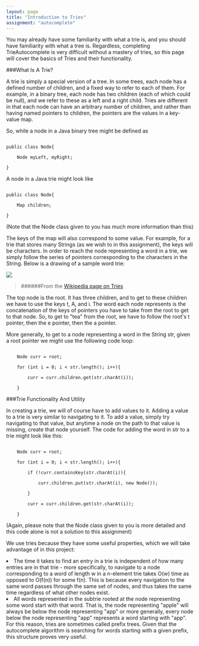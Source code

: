 ```yaml
---
layout: page
title: "Introduction to Tries"
assignment: "autocomplete"
---
```


You may already have some familiarity with what a trie is, and you should have familiarity with what a tree is. Regardless, completing TrieAutocomplete is very difficult without a mastery of tries, so this page will cover the basics of Tries and their functionality.

###What Is A Trie?

A trie is simply a special version of a tree. In some trees, each node has a defined number of children, and a fixed way to refer to each of them. For example, in a binary tree, each node has two children (each of which could be null), and we refer to these as a left and a right child. Tries are different in that each node can have an arbitrary number of children, and rather than having named pointers to children, the pointers are the values in a key-value map. 

So, while a node in a Java binary tree might be defined as 

<code>
public class Node{<br>
&nbsp;&nbsp;&nbsp;&nbsp;Node myLeft, myRight;<br>
}
</code>

A node in a Java trie might look like

<code>
public class Node{<br>
&nbsp;&nbsp;&nbsp;&nbsp;Map<Character, Node> children;<br>
}
</code>

(Note that the Node class given to you has much more information than this)

The keys of the map will also correspond to some value. For example, for a trie that stores many Strings (as we wish to in this assignment), the keys will be characters. In order to reach the node representing a word in a trie, we simply follow the series of pointers corresponding to the characters in the String. Below is a drawing of a sample word trie: 

<img src = "https://upload.wikimedia.org/wikipedia/commons/thumb/b/be/Trie_example.svg/400px-Trie_example.svg.png">

>######From the [Wikipedia page on Tries](https://en.wikipedia.org/wiki/Trie)

The top node is the root. It has three children, and to get to these children we have to use the keys t, A, and i. The word each node represents is the concatenation of the keys of pointers you have to take from the root to get to that node. So, to get to "tea" from the root, we have to follow the root's t pointer, then the e pointer, then the a pointer. 

More generally, to get to a node representing a word in the String str, given a root pointer we might use the following code loop:

<code>
&nbsp;&nbsp;&nbsp;&nbsp;Node curr = root;<br>
&nbsp;&nbsp;&nbsp;&nbsp;for (int i = 0; i < str.length(); i++){<br>
&nbsp;&nbsp;&nbsp;&nbsp;&nbsp;&nbsp;&nbsp;&nbsp;curr = curr.children.get(str.charAt(i));<br>
&nbsp;&nbsp;&nbsp;&nbsp;}
</code>

###Trie Functionality And Utility

In creating a trie, we will of course have to add values to it. Adding a value to a trie is very similar to navigating to it. To add a value, simply try navigating to that value, but anytime a node on the path to that value is missing, create that node yourself. The code for adding the word in str to a trie might look like this:

<code>
&nbsp;&nbsp;&nbsp;&nbsp;Node curr = root;<br>
&nbsp;&nbsp;&nbsp;&nbsp;for (int i = 0; i < str.length(); i++){<br>
&nbsp;&nbsp;&nbsp;&nbsp;&nbsp;&nbsp;&nbsp;&nbsp;if (!curr.containsKey(str.charAt(i)){<br>
&nbsp;&nbsp;&nbsp;&nbsp;&nbsp;&nbsp;&nbsp;&nbsp;&nbsp;&nbsp;&nbsp;&nbsp;curr.children.put(str.charAt(i), new Node());<br>
&nbsp;&nbsp;&nbsp;&nbsp;&nbsp;&nbsp;&nbsp;&nbsp;}<br>
&nbsp;&nbsp;&nbsp;&nbsp;&nbsp;&nbsp;&nbsp;&nbsp;curr = curr.children.get(str.charAt(i));<br>
&nbsp;&nbsp;&nbsp;&nbsp;}
</code>

(Again, please note that the Node class given to you is more detailed and this code alone is not a solution to this assignment)

We use tries because they have some useful properties, which we will take advantage of in this project:
<li>The time it takes to find an entry in a trie is independent of how many entries are in that trie - more specifically, to navigate to a node corresponding to a word of length w in a n-element trie takes O(w) time as opposed to O(f(n)) for some f(n). This is because every navigation to the same word passes through the same set of nodes, and thus takes the same time regardless of what other nodes exist.</li>
<li>All words represented in the subtrie rooted at the node representing some word start with that word. That is, the node representing "apple" will always be below the node representing "app" or more generally, every node below the node representing "app" represents a word starting with "app". For this reason, tries are sometimes called prefix trees. Given that the autocomplete algorithm is searching for words starting with a given prefix, this structure proves very useful.</li>
